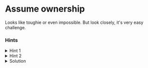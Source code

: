 # Assume ownership

Looks like toughie or even impossible. But look closely, it's very easy challenge.

### Hints
<details>
  <summary>Hint 1</summary>
  it's veri easy chalenge.
</details>
<details>
  <summary>Hint 2</summary>
  There is typo in solidity code.
</details>  

<details>
  <summary>Solution</summary>
  There is not defined constructor, but there is AssumeOwmershipChallenge method, that set owner of contract.
  You just need to call **AssumeOwmershipChallenge** and call **authenticate** after it.
</details>

